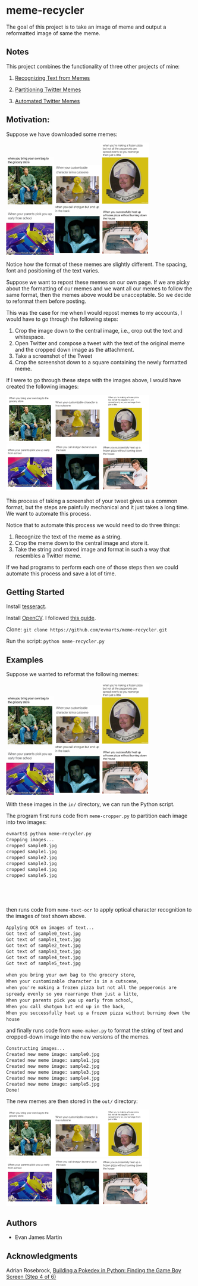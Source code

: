 # meme-recycler

The goal of this project is to take an image of meme and output a reformatted image of same the meme. 

## Notes

This project combines the functionality of three other projects of mine: 

1. [Recognizing Text from Memes](https://evmarts.github.io/blog/2017/07/26/meme-text-ocr/)

2. [Partitioning Twitter Memes](https://evmarts.github.io/blog/2017/08/12/meme-cropper/)

3. [Automated Twitter Memes](https://evmarts.github.io/blog/2017/08/03/meme-maker/)

## Motivation:

Suppose we have downloaded some memes: 

<img src="./figs/sample0.jpg" width="128px" alt=""><img src="./figs/sample1.jpg" width="128px" alt=""><img src="./figs/sample2.jpg" width="128px" alt=""><img src="./figs/sample3.jpg" width="128px" alt=""><img src="./figs/sample4.jpg" width="128px" alt=""><img src="./figs/sample5.jpg" width="128px" alt="">

Notice how the format of these memes are slightly different. The spacing, font and positioning of the text varies.

Suppose we want to repost these memes on our own page. If we are picky about the formatting of our memes and we want all our memes to follow the same format, then the memes above would be unacceptable. So we decide to reformat them before posting.

This was the case for me when I would repost memes to my accounts, I would have to go through the following steps:

1. Crop the image down to the central image, i.e., crop out the text and whitespace. 
2. Open Twitter and compose a tweet with the text of the original meme and the cropped down image as the attachment.
3. Take a screenshot of the Tweet
4. Crop the screenshot down to a square containing the newly formatted meme. 

If I were to go through these steps with the images above, I would have created the following images: 

<img src="./figs/sample_new0.jpg" width="128px" alt=""><img src="./figs/sample_new1.jpg" width="128px" alt=""><img src="./figs/sample_new2.jpg" width="128px" alt=""><img src="./figs/sample_new3.jpg" width="128px" alt=""><img src="./figs/sample_new4.jpg" width="128px" alt=""><img src="./figs/sample_new5.jpg" width="128px" alt="">

This process of taking a screenshot of your tweet gives us a common format, but the steps are painfully mechanical and it just takes a long time. We want to automate this process.

Notice that to automate this process we would need to do three things:

1. Recognize the text of the meme as a string.
2. Crop the meme down to the central image and store it. 
3. Take the string and stored image and format in such a way that resembles a Twitter meme. 

If we had programs to perform each one of those steps then we could automate this process and save a lot of time. 

## Getting Started

Install [tesseract](https://github.com/tesseract-ocr/tesseract/wiki).

Install [OpenCV](https://opencv.org/). I followed [this guide](https://www.pyimagesearch.com/2016/12/19/install-opencv-3-on-macos-with-homebrew-the-easy-way/). 

Clone:
```git clone https://github.com/evmarts/meme-recycler.git```

Run the script:
```python meme-recycler.py```

## Examples

Suppose we wanted to reformat the following memes:

<img src="./figs/sample0.jpg" width="128px" alt=""><img src="./figs/sample1.jpg" width="128px" alt=""><img src="./figs/sample2.jpg" width="128px" alt=""><img src="./figs/sample3.jpg" width="128px" alt=""><img src="./figs/sample4.jpg" width="128px" alt=""><img src="./figs/sample5.jpg" width="128px" alt="">

With these images in the ```in/``` directory, we can run the Python script.

The program first runs code from  ```meme-cropper.py``` to partition each image into two images:

~~~
evmarts$ python meme-recycler.py
Cropping images...
cropped sample0.jpg
cropped sample1.jpg
cropped sample2.jpg
cropped sample3.jpg
cropped sample4.jpg
cropped sample5.jpg
~~~

<img src="./figs/sample0_pic.jpg" width="128px" alt=""><img src="./figs/sample1_pic.jpg" width="128px" alt=""><img src="./figs/sample2_pic.jpg" width="128px" alt=""><img src="./figs/sample3_pic.jpg" width="128px" alt=""><img src="./figs/sample4_pic.jpg" width="128px" alt=""><img src="./figs/sample5_pic.jpg" width="128px" alt="">

<img src="./figs/sample0_text.jpg" width="128px" alt=""><img src="./figs/sample1_text.jpg" width="128px" alt=""><img src="./figs/sample2_text.jpg" width="128px" alt=""><img src="./figs/sample3_text.jpg" width="128px" alt=""><img src="./figs/sample4_text.jpg" width="128px" alt=""><img src="./figs/sample5_text.jpg" width="128px" alt="">

then runs code from ```meme-text-ocr``` to apply optical character recognition to the images of text shown above.

~~~
Applying OCR on images of text...
Got text of sample0_text.jpg
Got text of sample1_text.jpg
Got text of sample2_text.jpg
Got text of sample3_text.jpg
Got text of sample4_text.jpg
Got text of sample5_text.jpg
~~~

```when you bring your own bag to the grocery store```,   
```When your customizable character is in a cutscene```,   
```when you're making a frozen pizza but not all the pepperonis are spready evenly so you rearrange them just a litte```,  
```When your parents pick you up early from school```,   
```When you call shotgun but end up in the back```,   
```When you successfully heat up a frozen pizza without burning down the house```

and finally runs code from ```meme-maker.py``` to format the string of text and cropped-down image into the new versions of the memes.

~~~
Constructing images...
Created new meme image: sample0.jpg
Created new meme image: sample1.jpg
Created new meme image: sample2.jpg
Created new meme image: sample3.jpg
Created new meme image: sample4.jpg
Created new meme image: sample5.jpg
Done!
~~~

The new memes are then stored in the ```out/``` directory:

<img src="./figs/sample_new0.jpg" width="128px" alt=""><img src="./figs/sample_new1.jpg" width="128px" alt=""><img src="./figs/sample_new2.jpg" width="128px" alt=""><img src="./figs/sample_new3.jpg" width="128px" alt=""><img src="./figs/sample_new4.jpg" width="128px" alt=""><img src="./figs/sample_new5.jpg" width="128px" alt="">

## Authors

* Evan James Martin

## Acknowledgments

Adrian Rosebrock, [Building a Pokedex in Python: Finding the Game Boy Screen (Step 4 of 6)](https://www.pyimagesearch.com/2014/04/21/building-pokedex-python-finding-game-boy-screen-step-4-6/)
